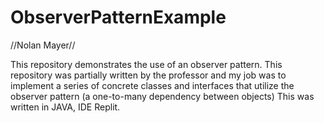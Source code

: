 # ObserverPatternExample
//Nolan Mayer//

This repository demonstrates the use of an observer pattern.
This repository was partially written by the professor and my job was to implement a series of concrete classes and interfaces that utilize the observer pattern (a one-to-many dependency between objects)
This was written in JAVA, IDE Replit.
